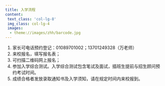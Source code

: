 ```yaml
---
title: 入学流程
content:
 text_class: 'col-lg-8'
 img_class: col-lg-4
 images:
  - theme://images/zhh/barcode.jpg
---
```


1. 家长可电话预约登记：01089701002；13701249328（万老师）
2. 来校报名，填写报名表；
3. 可扫描二维码网上报名；
4. 参加入学综合测试。入学综合测试包含笔试及面试，插班生提前与招生顾问预约考试时间。
5. 成绩合格者发放录取通知书及入学须知，请在规定时间内来校报到。  